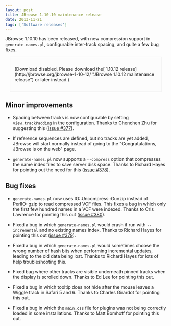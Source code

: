 ```yaml
---
layout: post
title: JBrowse 1.10.10 maintenance release
date: 2013-11-21
tags: ['Software releases']
---
```


JBrowse 1.10.10 has been released, with new compression support in
`generate-names.pl`, configurable inter-track spacing, and quite a few bug
fixes.

<div style="padding: 2em 1em; margin: 1em; border: 1px solid #eee; background: #fcfcfc">(Download disabled.  Please download the[ 1.10.12 release](http://jbrowse.org/jbrowse-1-10-12/ "JBrowse 1.10.12 maintenance release") or later instead.)
</div>

## Minor improvements

- Spacing between tracks is now configurable by setting `view.trackPadding` in
  the configuration. Thanks to Chenchen Zhu for suggesting this
  ([issue #377](https://github.com/gmod/jbrowse/issues/377)).

- If reference sequences are defined, but no tracks are yet added, JBrowse will
  start normally instead of going to the "Congratulations, JBrowse is on the
  web" page.

- `generate-names.pl` now supports a `--compress` option that compresses the
  name index files to save server disk space. Thanks to Richard Hayes for
  pointing out the need for this
  ([issue #378](https://github.com/gmod/jbrowse/issues/378)).

## Bug fixes

- `generate-names.pl` now uses IO::Uncompress::Gunzip instead of PerlIO::gzip to
  read compressed VCF files. This fixes a bug in which only the first few
  hundred names in a VCF were indexed. Thanks to Cris Lawrence for pointing this
  out ([issue #380](https://github.com/gmod/jbrowse/issues/380)).

- Fixed a bug in which `generate-names.pl` would crash if run with
  `--incremental` and no existing names index. Thanks to Richard Hayes for
  pointing this out ([issue #379](https://github.com/gmod/jbrowse/issues/379)).

- Fixed a bug in which `generate-names.pl` would sometimes choose the wrong
  number of hash bits when performing incremental updates, leading to the old
  data being lost. Thanks to Richard Hayes for lots of help troubleshooting
  this.

- Fixed bug where other tracks are visible underneath pinned tracks when the
  display is scrolled down. Thanks to Ed Lee for pointing this out.

- Fixed a bug in which tooltip does not hide after the mouse leaves a Wiggle
  track in Safari 5 and 6. Thanks to Charles Girardot for pointing this out.

- Fixed a bug in which the `main.css` file for plugins was not being correctly
  loaded in some installations. Thanks to Matt Bomhoff for pointing this out.
